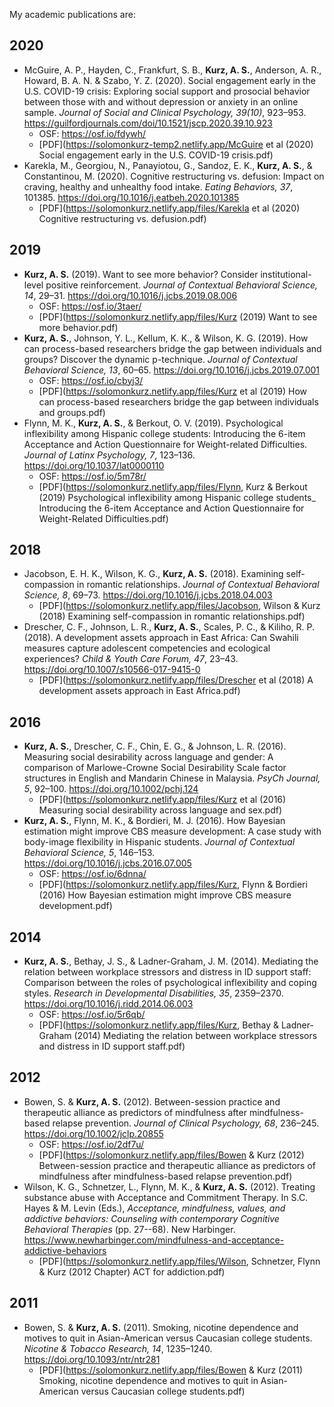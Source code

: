 My academic publications are:

## 2020

* McGuire, A. P., Hayden, C., Frankfurt, S. B., **Kurz, A. S.**, Anderson, A. R., Howard, B. A. N. & Szabo, Y. Z. (2020). Social engagement early in the U.S. COVID-19 crisis: Exploring social support and prosocial behavior between those with and without depression or anxiety in an online sample. *Journal of Social and Clinical Psychology, 39(10)*, 923–953. https://guilfordjournals.com/doi/10.1521/jscp.2020.39.10.923
  + OSF: https://osf.io/fdywh/
  + [PDF](https://solomonkurz-temp2.netlify.app/McGuire et al (2020) Social engagement early in the U.S. COVID-19 crisis.pdf)
* Karekla, M., Georgiou, N., Panayiotou, G., Sandoz, E. K., **Kurz, A. S.**, & Constantinou, M. (2020). Cognitive restructuring vs. defusion: Impact on craving, healthy and unhealthy food intake. *Eating Behaviors, 37*, 101385. https://doi.org/10.1016/j.eatbeh.2020.101385
  + [PDF](https://solomonkurz.netlify.app/files/Karekla et al (2020) Cognitive restructuring vs. defusion.pdf)

## 2019

* **Kurz, A. S.** (2019). Want to see more behavior? Consider institutional-level positive reinforcement. *Journal of Contextual Behavioral Science, 14*, 29–31. https://doi.org/10.1016/j.jcbs.2019.08.006
  + OSF: https://osf.io/3taer/
  + [PDF](https://solomonkurz.netlify.app/files/Kurz (2019) Want to see more behavior.pdf)
* **Kurz, A. S.**, Johnson, Y. L., Kellum, K. K., & Wilson, K. G. (2019). How can process-based researchers bridge the gap between individuals and groups? Discover the dynamic p-technique. *Journal of Contextual Behavioral Science, 13*, 60–65. https://doi.org/10.1016/j.jcbs.2019.07.001 
  + OSF: https://osf.io/cbyj3/
  + [PDF](https://solomonkurz.netlify.app/files/Kurz et al (2019) How can process-based researchers bridge the gap between individuals and groups.pdf)
* Flynn, M. K., **Kurz, A. S.**, & Berkout, O. V. (2019). Psychological inflexibility among Hispanic college students: Introducing the 6-item Acceptance and Action Questionnaire for Weight-related Difficulties. *Journal of Latinx Psychology, 7*, 123–136. https://doi.org/10.1037/lat0000110
  + OSF: https://osf.io/5m78r/
  + [PDF](https://solomonkurz.netlify.app/files/Flynn, Kurz & Berkout (2019) Psychological inflexibility among Hispanic college students_ Introducing the 6-item Acceptance and Action Questionnaire for Weight-Related Difficulties.pdf)

## 2018

* Jacobson, E. H. K., Wilson, K. G., **Kurz, A. S.** (2018). Examining self-compassion in romantic relationships. *Journal of Contextual Behavioral Science, 8*, 69–73. https://doi.org/10.1016/j.jcbs.2018.04.003
  + [PDF](https://solomonkurz.netlify.app/files/Jacobson, Wilson & Kurz (2018) Examining self-compassion in romantic relationships.pdf)
* Drescher, C. F., Johnson, L. R., **Kurz, A. S.**, Scales, P. C., & Kiliho, R. P. (2018). A development assets approach in East Africa: Can Swahili measures capture adolescent competencies and ecological experiences? *Child & Youth Care Forum, 47*, 23–43. https://doi.org/10.1007/s10566-017-9415-0
  + [PDF](https://solomonkurz.netlify.app/files/Drescher et al (2018) A development assets approach in East Africa.pdf)

## 2016

* **Kurz, A. S.**, Drescher, C. F., Chin, E. G., & Johnson, L. R. (2016). Measuring social desirability across language and gender: A comparison of Marlowe-Crowne Social Desirability Scale factor structures in English and Mandarin Chinese in Malaysia. *PsyCh Journal, 5*, 92–100. https://doi.org/10.1002/pchj.124
  + [PDF](https://solomonkurz.netlify.app/files/Kurz et al (2016) Measuring social desirability across language and sex.pdf)
* **Kurz, A. S.**, Flynn, M. K., & Bordieri, M. J. (2016). How Bayesian estimation might improve CBS measure development: A case study with body-image flexibility in Hispanic students. *Journal of Contextual Behavioral Science, 5*, 146–153. https://doi.org/10.1016/j.jcbs.2016.07.005 
   + OSF: https://osf.io/6dnna/
   + [PDF](https://solomonkurz.netlify.app/files/Kurz, Flynn & Bordieri (2016) How Bayesian estimation might improve CBS measure development.pdf)

## 2014

* **Kurz, A. S.**, Bethay, J. S., & Ladner-Graham, J. M. (2014). Mediating the relation between workplace stressors and distress in ID support staff: Comparison between the roles of psychological inflexibility and coping styles. *Research in Developmental Disabilities, 35*, 2359–2370. https://doi.org/10.1016/j.ridd.2014.06.003
  + OSF: https://osf.io/5r6qb/
  + [PDF](https://solomonkurz.netlify.app/files/Kurz, Bethay & Ladner-Graham (2014) Mediating the relation between workplace stressors and distress in ID support staff.pdf)

## 2012

* Bowen, S. & **Kurz, A. S.** (2012). Between-session practice and therapeutic alliance as predictors of mindfulness after mindfulness-based relapse prevention. *Journal of Clinical Psychology, 68*, 236–245. https://doi.org/10.1002/jclp.20855
  + OSF: https://osf.io/2df7u/
  + [PDF](https://solomonkurz.netlify.app/files/Bowen & Kurz (2012) Between-session practice and therapeutic alliance as predictors of mindfulness after mindfulness-based relapse prevention.pdf)
* Wilson, K. G., Schnetzer, L., Flynn, M. K., & **Kurz, A. S.** (2012). Treating substance abuse with Acceptance and Commitment Therapy. In S.C. Hayes & M. Levin (Eds.), *Acceptance, mindfulness, values, and addictive behaviors: Counseling with contemporary Cognitive Behavioral Therapies* (pp. 27--68). New Harbinger. https://www.newharbinger.com/mindfulness-and-acceptance-addictive-behaviors
  + [PDF](https://solomonkurz.netlify.app/files/Wilson, Schnetzer, Flynn & Kurz (2012 Chapter) ACT for addiction.pdf)

## 2011

* Bowen, S. & **Kurz, A. S.** (2011). Smoking, nicotine dependence and motives to quit in Asian-American versus Caucasian college students. *Nicotine & Tobacco Research, 14*, 1235–1240. https://doi.org/10.1093/ntr/ntr281
  + [PDF](https://solomonkurz.netlify.app/files/Bowen & Kurz (2011) Smoking, nicotine dependence and motives to quit in Asian-American versus Caucasian college students.pdf)

